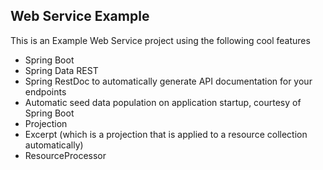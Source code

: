 
## Web Service Example

This is an Example Web Service project using the following cool features

* Spring Boot
* Spring Data REST
* Spring RestDoc to automatically generate API documentation for your endpoints
* Automatic seed data population on application startup, courtesy of Spring Boot
* Projection
* Excerpt (which is a projection that is applied to a resource collection automatically)
* ResourceProcessor